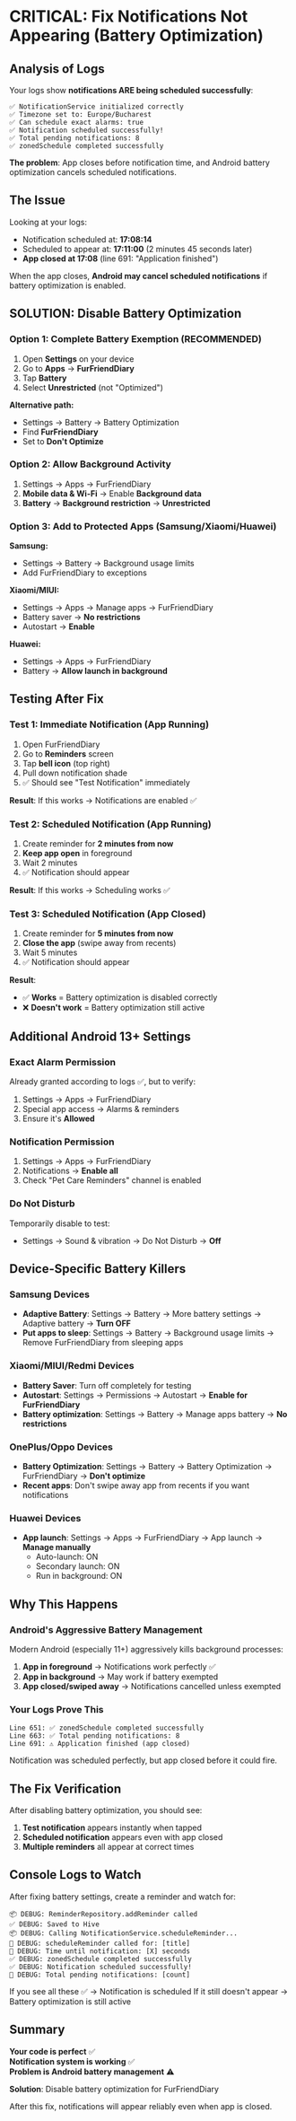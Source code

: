 # CRITICAL: Fix Notifications Not Appearing (Battery Optimization)

## Analysis of Logs

Your logs show **notifications ARE being scheduled successfully**:

```
✅ NotificationService initialized correctly
✅ Timezone set to: Europe/Bucharest  
✅ Can schedule exact alarms: true
✅ Notification scheduled successfully!
✅ Total pending notifications: 8
✅ zonedSchedule completed successfully
```

**The problem**: App closes before notification time, and Android battery optimization cancels scheduled notifications.

## The Issue

Looking at your logs:
- Notification scheduled at: **17:08:14**
- Scheduled to appear at: **17:11:00** (2 minutes 45 seconds later)
- **App closed at 17:08** (line 691: "Application finished")

When the app closes, **Android may cancel scheduled notifications** if battery optimization is enabled.

## SOLUTION: Disable Battery Optimization

### Option 1: Complete Battery Exemption (RECOMMENDED)

1. Open **Settings** on your device
2. Go to **Apps** → **FurFriendDiary**
3. Tap **Battery**
4. Select **Unrestricted** (not "Optimized")

**Alternative path:**
- Settings → Battery → Battery Optimization
- Find **FurFriendDiary**
- Set to **Don't Optimize**

### Option 2: Allow Background Activity

1. Settings → Apps → FurFriendDiary
2. **Mobile data & Wi-Fi** → Enable **Background data**
3. **Battery** → **Background restriction** → **Unrestricted**

### Option 3: Add to Protected Apps (Samsung/Xiaomi/Huawei)

**Samsung:**
- Settings → Battery → Background usage limits
- Add FurFriendDiary to exceptions

**Xiaomi/MIUI:**
- Settings → Apps → Manage apps → FurFriendDiary
- Battery saver → **No restrictions**
- Autostart → **Enable**

**Huawei:**
- Settings → Apps → FurFriendDiary
- Battery → **Allow launch in background**

## Testing After Fix

### Test 1: Immediate Notification (App Running)
1. Open FurFriendDiary
2. Go to **Reminders** screen
3. Tap **bell icon** (top right)
4. Pull down notification shade
5. ✅ Should see "Test Notification" immediately

**Result**: If this works → Notifications are enabled ✅

### Test 2: Scheduled Notification (App Running)
1. Create reminder for **2 minutes from now**
2. **Keep app open** in foreground
3. Wait 2 minutes
4. ✅ Notification should appear

**Result**: If this works → Scheduling works ✅

### Test 3: Scheduled Notification (App Closed)
1. Create reminder for **5 minutes from now**
2. **Close the app** (swipe away from recents)
3. Wait 5 minutes
4. ✅ Notification should appear

**Result**: 
- ✅ **Works** = Battery optimization is disabled correctly
- ❌ **Doesn't work** = Battery optimization still active

## Additional Android 13+ Settings

### Exact Alarm Permission
Already granted according to logs ✅, but to verify:

1. Settings → Apps → FurFriendDiary
2. Special app access → Alarms & reminders
3. Ensure it's **Allowed**

### Notification Permission
1. Settings → Apps → FurFriendDiary  
2. Notifications → **Enable all**
3. Check "Pet Care Reminders" channel is enabled

### Do Not Disturb
Temporarily disable to test:
- Settings → Sound & vibration → Do Not Disturb → **Off**

## Device-Specific Battery Killers

### Samsung Devices
- **Adaptive Battery**: Settings → Battery → More battery settings → Adaptive battery → **Turn OFF**
- **Put apps to sleep**: Settings → Battery → Background usage limits → Remove FurFriendDiary from sleeping apps

### Xiaomi/MIUI/Redmi Devices
- **Battery Saver**: Turn off completely for testing
- **Autostart**: Settings → Permissions → Autostart → **Enable for FurFriendDiary**
- **Battery optimization**: Settings → Battery → Manage apps battery → **No restrictions**

### OnePlus/Oppo Devices
- **Battery Optimization**: Settings → Battery → Battery Optimization → FurFriendDiary → **Don't optimize**
- **Recent apps**: Don't swipe away app from recents if you want notifications

### Huawei Devices
- **App launch**: Settings → Apps → FurFriendDiary → App launch → **Manage manually**
  - Auto-launch: ON
  - Secondary launch: ON  
  - Run in background: ON

## Why This Happens

### Android's Aggressive Battery Management

Modern Android (especially 11+) aggressively kills background processes:

1. **App in foreground** → Notifications work perfectly ✅
2. **App in background** → May work if battery exempted
3. **App closed/swiped away** → Notifications cancelled unless exempted

### Your Logs Prove This

```
Line 651: ✅ zonedSchedule completed successfully
Line 663: ✅ Total pending notifications: 8
Line 691: ⚠️ Application finished (app closed)
```

Notification was scheduled perfectly, but app closed before it could fire.

## The Fix Verification

After disabling battery optimization, you should see:

1. **Test notification** appears instantly when tapped
2. **Scheduled notification** appears even with app closed
3. **Multiple reminders** all appear at correct times

## Console Logs to Watch

After fixing battery settings, create a reminder and watch for:

```
📦 DEBUG: ReminderRepository.addReminder called
✅ DEBUG: Saved to Hive
📦 DEBUG: Calling NotificationService.scheduleReminder...
🔔 DEBUG: scheduleReminder called for: [title]
🔔 DEBUG: Time until notification: [X] seconds
✅ DEBUG: zonedSchedule completed successfully
✅ DEBUG: Notification scheduled successfully!
🔔 DEBUG: Total pending notifications: [count]
```

If you see all these ✅ → Notification is scheduled
If it still doesn't appear → Battery optimization is still active

## Summary

**Your code is perfect** ✅  
**Notification system is working** ✅  
**Problem is Android battery management** ⚠️

**Solution**: Disable battery optimization for FurFriendDiary

After this fix, notifications will appear reliably even when app is closed.

